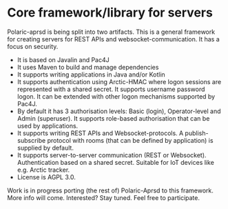 # Core framework/library for servers
Polaric-aprsd is being split into two artifacts. This is a general framework for creating servers for REST APIs and websocket-communication. It has a focus on security.
* It is based on Javalin and Pac4J
* It uses Maven to build and manage dependencies
* It supports writing applications in Java and/or Kotlin
* It supports authentication using Arctic-HMAC where logon sessions are represented with a shared secret. It supports username password logon. It can be extended with other logon mechanisms supported by Pac4J.
* By default it has 3 authorisation levels: Basic (login), Operator-level and Admin (superuser). It supports role-based authorisation that can be used by applications.
* It supports writing REST APIs and Websocket-protocols. A publish-subscribe protocol with rooms (that can be defined by application) is supplied by default.
* It supports server-to-server communication (REST or Websocket). Authentication based on a shared secret. Suitable for IoT devices like e.g. Arctic tracker.
* License is AGPL 3.0. 

Work is in progress porting (the rest of) Polaric-Aprsd to this framework. More info will come. Interested? Stay tuned. Feel free to participate.  

